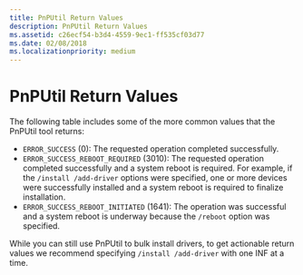 ```yaml
---
title: PnPUtil Return Values
description: PnPUtil Return Values
ms.assetid: c26ecf54-b3d4-4559-9ec1-ff535cf03d77
ms.date: 02/08/2018
ms.localizationpriority: medium
---
```


# PnPUtil Return Values


The following table includes some of the more common values that the PnPUtil tool returns:

* `ERROR_SUCCESS` (0): The requested operation completed successfully.
* `ERROR_SUCCESS_REBOOT_REQUIRED` (3010): The requested operation completed successfully and a system reboot is required.  For example, if the  `/install /add-driver` options were specified, one or more devices were successfully installed and a system reboot is required to finalize installation.
* `ERROR_SUCCESS_REBOOT_INITIATED` (1641): The operation was successful and a system reboot is underway because the `/reboot` option was specified.

While you can still use PnPUtil to bulk install drivers, to get actionable return values we recommend specifying `/install /add-driver` with one INF at a time.
